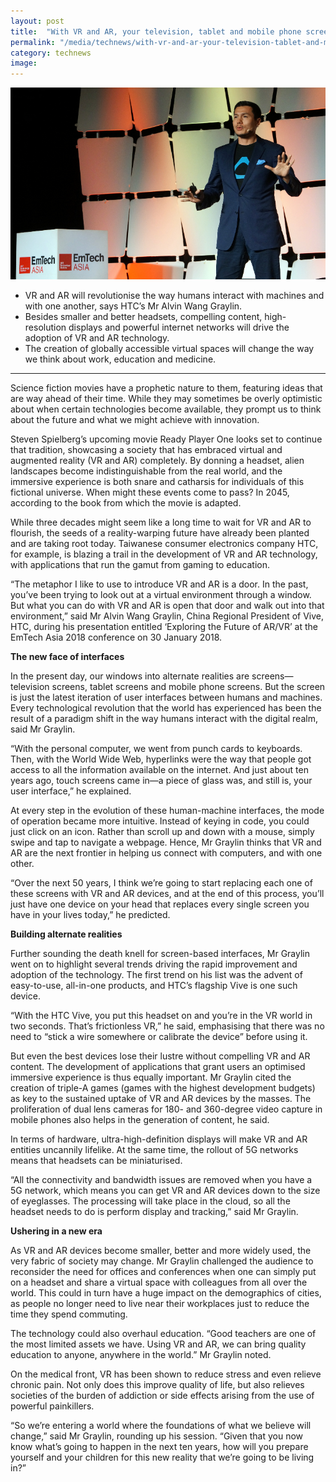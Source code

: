 ```yaml
---
layout: post
title:  "With VR and AR, your television, tablet and mobile phone screens may soon go the way of the dinosaur"
permalink: "/media/technews/with-vr-and-ar-your-television-tablet-and-mobile-phone-screens-may-soon-go-the-way-of-the-dinosaur"
category: technews
image: 
---
```


![vr and ar talk on the stage](/images/technews/with-vr-and-ar-your-television-tablet-and-mobile-phone-screens-may-soon-go-the-way-of-the-dinosaur-part-1.jpg)

- VR and AR will revolutionise the way humans interact with machines and with one another, says HTC’s Mr Alvin Wang Graylin.
- Besides smaller and better headsets, compelling content, high-resolution displays and powerful internet networks will drive the adoption of VR and AR technology.
- The creation of globally accessible virtual spaces will change the way we think about work, education and medicine.

---

Science fiction movies have a prophetic nature to them, featuring ideas that are way ahead of their time. While they may sometimes be overly optimistic about when certain technologies become available, they prompt us to think about the future and what we might achieve with innovation.

Steven Spielberg’s upcoming movie Ready Player One looks set to continue that tradition, showcasing a society that has embraced virtual and augmented reality (VR and AR) completely. By donning a headset, alien landscapes become indistinguishable from the real world, and the immersive experience is both snare and catharsis for individuals of this fictional universe. When might these events come to pass? In 2045, according to the book from which the movie is adapted.

While three decades might seem like a long time to wait for VR and AR to flourish, the seeds of a reality-warping future have already been planted and are taking root today. Taiwanese consumer electronics company HTC, for example, is blazing a trail in the development of VR and AR technology, with applications that run the gamut from gaming to education.

“The metaphor I like to use to introduce VR and AR is a door. In the past, you’ve been trying to look out at a virtual environment through a window. But what you can do with VR and AR is open that door and walk out into that environment,” said Mr Alvin Wang Graylin, China Regional President of Vive, HTC, during his presentation entitled ‘Exploring the Future of AR/VR’ at the EmTech Asia 2018 conference on 30 January 2018.


**The new face of interfaces**

In the present day, our windows into alternate realities are screens—television screens, tablet screens and mobile phone screens. But the screen is just the latest iteration of user interfaces between humans and machines. Every technological revolution that the world has experienced has been the result of a paradigm shift in the way humans interact with the digital realm, said Mr Graylin.

“With the personal computer, we went from punch cards to keyboards. Then, with the World Wide Web, hyperlinks were the way that people got access to all the information available on the internet. And just about ten years ago, touch screens came in—a piece of glass was, and still is, your user interface,” he explained.

At every step in the evolution of these human-machine interfaces, the mode of operation became more intuitive. Instead of keying in code, you could just click on an icon. Rather than scroll up and down with a mouse, simply swipe and tap to navigate a webpage. Hence, Mr Graylin thinks that VR and AR are the next frontier in helping us connect with computers, and with one other.

“Over the next 50 years, I think we’re going to start replacing each one of these screens with VR and AR devices, and at the end of this process, you’ll just have one device on your head that replaces every single screen you have in your lives today,” he predicted.


**Building alternate realities**

 Further sounding the death knell for screen-based interfaces, Mr Graylin went on to highlight several trends driving the rapid improvement and adoption of the technology. The first trend on his list was the advent of easy-to-use, all-in-one products, and HTC’s flagship Vive is one such device. 

“With the HTC Vive, you put this headset on and you’re in the VR world in two seconds. That’s frictionless VR,” he said, emphasising that there was no need to “stick a wire somewhere or calibrate the device” before using it.

But even the best devices lose their lustre without compelling VR and AR content. The development of applications that grant users an optimised immersive experience is thus equally important. Mr Graylin cited the creation of triple-A games (games with the highest development budgets) as key to the sustained uptake of VR and AR devices by the masses. The proliferation of dual lens cameras for 180- and 360-degree video capture in mobile phones also helps in the generation of content, he said.

In terms of hardware, ultra-high-definition displays will make VR and AR entities uncannily lifelike. At the same time, the rollout of 5G networks means that headsets can be miniaturised.

“All the connectivity and bandwidth issues are removed when you have a 5G network, which means you can get VR and AR devices down to the size of eyeglasses. The processing will take place in the cloud, so all the headset needs to do is perform display and tracking,” said Mr Graylin.


**Ushering in a new era**

 As VR and AR devices become smaller, better and more widely used, the very fabric of society may change. Mr Graylin challenged the audience to reconsider the need for offices and conferences when one can simply put on a headset and share a virtual space with colleagues from all over the world. This could in turn have a huge impact on the demographics of cities, as people no longer need to live near their workplaces just to reduce the time they spend commuting.

The technology could also overhaul education. “Good teachers are one of the most limited assets we have. Using VR and AR, we can bring quality education to anyone, anywhere in the world.” Mr Graylin noted.

On the medical front, VR has been shown to reduce stress and even relieve chronic pain. Not only does this improve quality of life, but also relieves societies of the burden of addiction or side effects arising from the use of powerful painkillers.

“So we’re entering a world where the foundations of what we believe will change,” said Mr Graylin, rounding up his session. “Given that you now know what’s going to happen in the next ten years, how will you prepare yourself and your children for this new reality that we’re going to be living in?”
